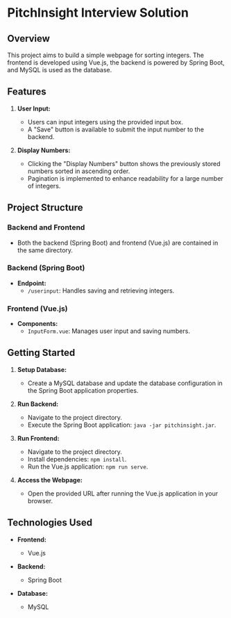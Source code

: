 # PitchInsight Interview Solution

## Overview

This project aims to build a simple webpage for sorting integers. The frontend is developed using Vue.js, the backend is powered by Spring Boot, and MySQL is used as the database.

## Features

1. **User Input:**

   - Users can input integers using the provided input box.
   - A "Save" button is available to submit the input number to the backend.

2. **Display Numbers:**
   - Clicking the "Display Numbers" button shows the previously stored numbers sorted in ascending order.
   - Pagination is implemented to enhance readability for a large number of integers.

## Project Structure

### Backend and Frontend

- Both the backend (Spring Boot) and frontend (Vue.js) are contained in the same directory.

### Backend (Spring Boot)

- **Endpoint:**
  - `/userinput`: Handles saving and retrieving integers.

### Frontend (Vue.js)

- **Components:**
  - `InputForm.vue`: Manages user input and saving numbers.

## Getting Started

1. **Setup Database:**

   - Create a MySQL database and update the database configuration in the Spring Boot application properties.

2. **Run Backend:**

   - Navigate to the project directory.
   - Execute the Spring Boot application: `java -jar pitchinsight.jar`.

3. **Run Frontend:**

   - Navigate to the project directory.
   - Install dependencies: `npm install`.
   - Run the Vue.js application: `npm run serve`.

4. **Access the Webpage:**
   - Open the provided URL after running the Vue.js application in your browser.

## Technologies Used

- **Frontend:**

  - Vue.js

- **Backend:**

  - Spring Boot

- **Database:**
  - MySQL
